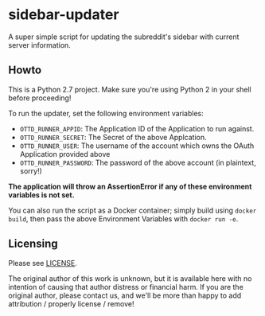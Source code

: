 # sidebar-updater
A super simple script for updating the subreddit's sidebar with current server information.

## Howto
This is a Python 2.7 project. Make sure you're using Python 2 in your shell before proceeding!

To run the updater, set the following environment variables:

* `OTTD_RUNNER_APPID`: The Application ID of the Application to run against.
* `OTTD_RUNNER_SECRET`: The Secret of the above Applcation.
* `OTTD_RUNNER_USER`: The username of the account which owns the OAuth Application provided above
* `OTTD_RUNNER_PASSWORD`: The password of the above account (in plaintext, sorry!)

**The application will throw an AssertionError if any of these environment variables is not set.**

You can also run the script as a Docker container; simply build using `docker build`, then pass the above Environment Variables with `docker run -e`.

## Licensing
Please see [LICENSE](LICENSE).

The original author of this work is unknown, but it is available here with no intention of causing that author distress or financial harm. If you are the original author, please contact us, and we'll be more than happy to add attribution / properly license / remove!
